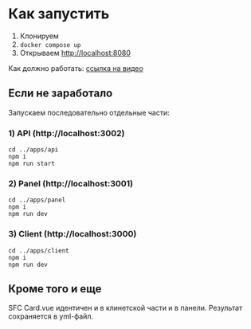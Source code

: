 # Как запустить

1) Клонируем
2) `docker compose up`
3) Открываем [http://localhost:8080](https://xxxxxxxx.org)

Как должно работать: [ссылка на видео](https://xxxxxxxx.org)

## Если не заработало

Запускаем последовательно отдельные части:

### 1) API (http://localhost:3002)
```
cd ../apps/api
npm i
npm run start
```

### 2) Panel (http://localhost:3001)
```
cd ../apps/panel
npm i
npm run dev
```

### 3) Client (http://localhost:3000)
```
cd ../apps/client
npm i
npm run dev
```

## Кроме того и еще

SFC Card.vue идентичен и в клинетской части и в панели. Результат сохраняется в yml-файл.